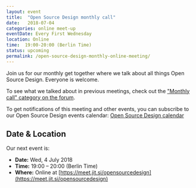```yaml
---
layout: event
title:  "Open Source Design monthly call"
date:   2018-07-04
categories: online meet-up
eventDate: Every First Wednesday
location: Online
time:  19:00-20:00 (Berlin Time)
status: upcoming
permalink: /open-source-design-monthly-online-meeting/
---
```


Join us for our monthly get together where we talk about all things Open Source Design. Everyone is welcome.

To see what we talked about in previous meetings, check out the ["Monthly call" category on the forum](https://discourse.opensourcedesign.net/c/meta/monthly-call).

To get notifications of this meeting and other events, you can subscribe to our Open Source Design events calendar: [Open Source Design calendar](https://cloud.nextcloud.com/index.php/apps/calendar/p/MIFAFLFJADIVX63I/Open-Source-Design)


## Date & Location

Our next event is:

- **Date:** Wed, 4 July 2018
- **Time:** 19:00 – 20:00 (Berlin Time)
- **Where:** Online at [https://meet.jit.si/opensourcedesign](https://meet.jit.si/opensourcedesign)
